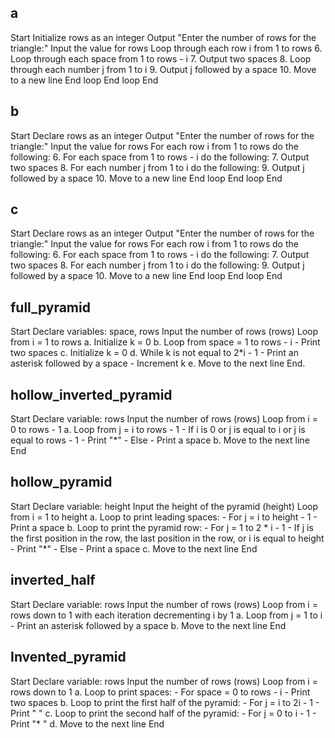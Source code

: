 ## a
Start
Initialize rows as an integer
Output "Enter the number of rows for the triangle:"
Input the value for rows
Loop through each row i from 1 to rows 6. Loop through each space from 1 to rows - i 7. Output two spaces 8. Loop through each number j from 1 to i 9. Output j followed by a space 10. Move to a new line
End loop
End loop
End
## b
Start
Declare rows as an integer
Output "Enter the number of rows for the triangle:"
Input the value for rows
For each row i from 1 to rows do the following: 6. For each space from 1 to rows - i do the following: 7. Output two spaces 8. For each number j from 1 to i do the following: 9. Output j followed by a space 10. Move to a new line
End loop
End loop
End
## c
Start
Declare rows as an integer
Output "Enter the number of rows for the triangle:"
Input the value for rows
For each row i from 1 to rows do the following: 6. For each space from 1 to rows - i do the following: 7. Output two spaces 8. For each number j from 1 to i do the following: 9. Output j followed by a space 10. Move to a new line
End loop
End loop
End
## full_pyramid
Start
Declare variables: space, rows
Input the number of rows (rows)
Loop from i = 1 to rows a. Initialize k = 0 b. Loop from space = 1 to rows - i - Print two spaces c. Initialize k = 0 d. While k is not equal to 2*i - 1 - Print an asterisk followed by a space - Increment k e. Move to the next line
End.
## hollow_inverted_pyramid
Start
Declare variable: rows
Input the number of rows (rows)
Loop from i = 0 to rows - 1 a. Loop from j = i to rows - 1 - If i is 0 or j is equal to i or j is equal to rows - 1 - Print "*" - Else - Print a space b. Move to the next line
End
## hollow_pyramid 
Start
Declare variable: height
Input the height of the pyramid (height)
Loop from i = 1 to height a. Loop to print leading spaces: - For j = i to height - 1 - Print a space b. Loop to print the pyramid row: - For j = 1 to 2 * i - 1 - If j is the first position in the row, the last position in the row, or i is equal to height - Print "*" - Else - Print a space c. Move to the next line
End
## inverted_half
Start
Declare variable: rows
Input the number of rows (rows)
Loop from i = rows down to 1 with each iteration decrementing i by 1 a. Loop from j = 1 to i - Print an asterisk followed by a space b. Move to the next line
End
## Invented_pyramid
Start
Declare variable: rows
Input the number of rows (rows)
Loop from i = rows down to 1 a. Loop to print spaces: - For space = 0 to rows - i - Print two spaces b. Loop to print the first half of the pyramid: - For j = i to 2i - 1 - Print " " c. Loop to print the second half of the pyramid: - For j = 0 to i - 1 - Print "* " d. Move to the next line
End
